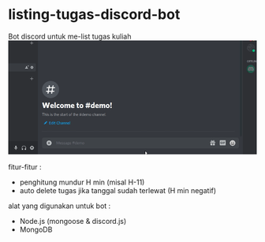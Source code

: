 # listing-tugas-discord-bot
Bot discord untuk me-list tugas kuliah
![](demo.gif)

fitur-fitur :
- penghitung mundur H min (misal H-11)
- auto delete tugas jika tanggal sudah terlewat (H min negatif)

alat yang digunakan untuk bot :
- Node.js (mongoose & discord.js)
- MongoDB
